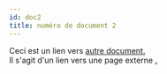 ```yaml
---
id: doc2
title: numéro de document 2
---
```


Ceci est un lien vers [autre document.](doc3.md)  
Il s'agit d'un lien vers une page externe [.](http://www.example.com)